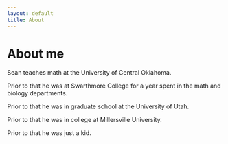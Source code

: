 ```yaml
---
layout: default
title: About
---
```

# About me

Sean teaches math at the University of Central Oklahoma.

Prior to that he was at Swarthmore College for a year spent in the math and biology departments.

Prior to that he was in graduate school at the University of Utah.

Prior to that he was in college at Millersville University.

Prior to that he was just a kid.